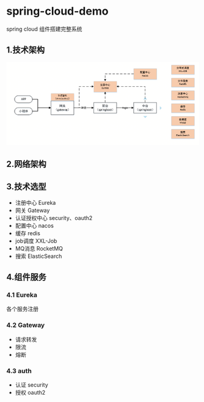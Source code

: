 # spring-cloud-demo
spring cloud 组件搭建完整系统
## 1.技术架构
![tech_structure](docs/imgs/tech_structure.png)

## 2.网络架构

## 3.技术选型
* 注册中心 Eureka
* 网关 Gateway
* 认证授权中心 security、oauth2
* 配置中心 nacos
* 缓存 redis
* job调度 XXL-Job
* MQ消息 RocketMQ
* 搜索 ElasticSearch

## 4.组件服务
### 4.1 Eureka
各个服务注册
    
### 4.2 Gateway
* 请求转发
* 限流
* 熔断

### 4.3 auth
* 认证 security
* 授权 oauth2

